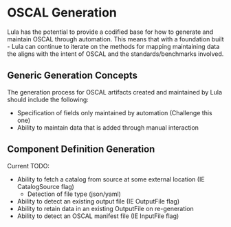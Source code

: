 # OSCAL Generation

Lula has the potential to provide a codified base for how to generate and maintain OSCAL through automation. This means that with a foundation built - Lula can continue to iterate on the methods for mapping maintaining data the aligns with the intent of OSCAL and the standards/benchmarks involved. 

## Generic Generation Concepts

The generation process for OSCAL artifacts created and maintained by Lula should include the following:
- Specification of fields only maintained by automation (Challenge this one)
- Ability to maintain data that is added through manual interaction

## Component Definition Generation

Current TODO:
- Ability to fetch a catalog from source at some external location (IE CatalogSource flag)
  - Detection of file type (json/yaml)
- Ability to detect an existing output file (IE OutputFile flag)
- Ability to retain data in an existing OutputFile on re-generation
- Ability to detect an OSCAL manifest file (IE InputFile flag)